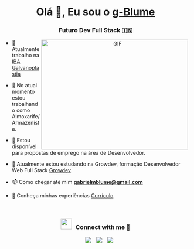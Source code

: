 <h1 align="center">Olá 👋, Eu sou o <a href="[https://100rabhcsmc.github.io/Me.io/](https://github.com/g-Blume)" target="blank">
g-Blume</a></h1>
<h3 align="center">Futuro Dev Full Stack &#127470;&#127475</h3>



<a target="_blank" align="center">
  <img align="right" top="500" height="300" width="400" alt="GIF" src="https://th.bing.com/th/id/R.010306ae720726737fb57d9f965e8c71?rik=D95xSq3%2bssKYEQ&riu=http%3a%2f%2fwww.bitrebels.com%2fwp-content%2fuploads%2f2017%2f06%2fkotlin-programming-language-learning-header.jpg&ehk=YS2V%2fP2vo%2fv1upKLCNvO70cf%2bKPmECqnxPBszARdsCk%3d&risl=&pid=ImgRaw&r=0">
</a>

- 🔭 Atualmente trabalho na <a href="https://iba.ind.br/" target="blank">IBA Galvanoplastia</a>

- 🌱 No atual momento estou trabalhando como Almoxarife/Armazenista.

- 🤝 Estou disponível para propostas de emprego na área de Desenvolvedor.

- 🌱 Atualmente estou estudando na Growdev, formação Desenvolvedor Web Full Stack <a href="https://www.growdev.com.br/" target="blank">Growdev</a>

- 📫 Como chegar até mim **gabrielmblume@gmail.com**

- 📄 Conheça minhas experiências <a href="https://github.com/g-Blume/Curriculo/blob/main/curriculo.pdf" target="blank">Currículo</a>
<br/>
<h3 align="center" > <img src="https://media.giphy.com/media/iY8CRBdQXODJSCERIr/giphy.gif" width="30" height="30" style="margin-right: 10px;">Connect with me 🤝 </h3>

<p align="center">

 <div align="center"  class="icons-social" style="margin-left: 10px;">
        <a style="margin-left: 10px;"  target="_blank" href="https://www.linkedin.com/in/gabriel-blume-0a53202b0/">
			<img src="https://img.icons8.com/doodle/40/000000/linkedin--v2.png"></a>
        <a style="margin-left: 10px;" target="_blank" href="https://github.com/g-Blume">
		<img src="https://img.icons8.com/doodle/40/000000/github--v1.png"></a>
        <a style="margin-left: 10px;" target="_blank" href="https://www.instagram.com/g_blume/">
			<img src="https://img.icons8.com/doodle/40/000000/instagram-new--v2.png"></a>
      </div>

</p>

